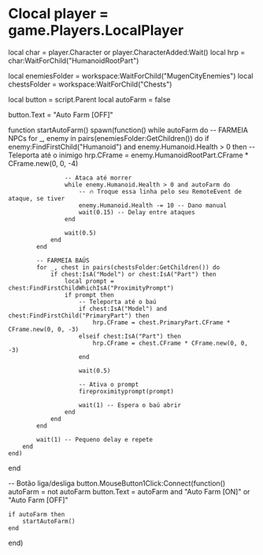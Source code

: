 # Clocal player = game.Players.LocalPlayer
local char = player.Character or player.CharacterAdded:Wait()
local hrp = char:WaitForChild("HumanoidRootPart")

local enemiesFolder = workspace:WaitForChild("MugenCityEnemies")
local chestsFolder = workspace:WaitForChild("Chests")

local button = script.Parent
local autoFarm = false

button.Text = "Auto Farm [OFF]"

function startAutoFarm()
    spawn(function()
        while autoFarm do
            -- FARMEIA NPCs
            for _, enemy in pairs(enemiesFolder:GetChildren()) do
                if enemy:FindFirstChild("Humanoid") and enemy.Humanoid.Health > 0 then
                    -- Teleporta até o inimigo
                    hrp.CFrame = enemy.HumanoidRootPart.CFrame * CFrame.new(0, 0, -4)

                    -- Ataca até morrer
                    while enemy.Humanoid.Health > 0 and autoFarm do
                        -- 🔥 Troque essa linha pelo seu RemoteEvent de ataque, se tiver
                        enemy.Humanoid.Health -= 10 -- Dano manual
                        wait(0.15) -- Delay entre ataques
                    end

                    wait(0.5)
                end
            end

            -- FARMEIA BAÚS
            for _, chest in pairs(chestsFolder:GetChildren()) do
                if chest:IsA("Model") or chest:IsA("Part") then
                    local prompt = chest:FindFirstChildWhichIsA("ProximityPrompt")
                    if prompt then
                        -- Teleporta até o baú
                        if chest:IsA("Model") and chest:FindFirstChild("PrimaryPart") then
                            hrp.CFrame = chest.PrimaryPart.CFrame * CFrame.new(0, 0, -3)
                        elseif chest:IsA("Part") then
                            hrp.CFrame = chest.CFrame * CFrame.new(0, 0, -3)
                        end

                        wait(0.5)

                        -- Ativa o prompt
                        fireproximityprompt(prompt)

                        wait(1) -- Espera o baú abrir
                    end
                end
            end

            wait(1) -- Pequeno delay e repete
        end
    end)
end

-- Botão liga/desliga
button.MouseButton1Click:Connect(function()
    autoFarm = not autoFarm
    button.Text = autoFarm and "Auto Farm [ON]" or "Auto Farm [OFF]"

    if autoFarm then
        startAutoFarm()
    end
end)
